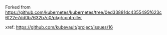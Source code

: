 Forked from https://github.com/kubernetes/kubernetes/tree/0ed33881dc4355495f623c6f22e7dd0b7632b7c0/pkg/controller

xref: https://github.com/kubevault/project/issues/16
